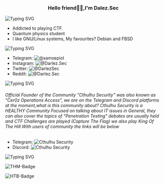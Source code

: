 <h3 align="center">Hello friend👋🏼,I'm Dalez.Sec</a></h3>


![Typing SVG](https://readme-typing-svg.herokuapp.com?size=20&color=eeeeee&vCenter=true&width=200&height=37&lines=About%20Me:)

* Addicted to playing CTF.
* Quantum physics student
* I like GNU/Linux systems, My favourites? Debian and FBSD

![Typing SVG](https://readme-typing-svg.herokuapp.com?size=20&color=eeeeee&vCenter=true&width=200&height=37&lines=Contact%20Me:)

- Telegram: ![@samsepiol](https://t.me/samsepiol)
- Instagram: ![@Darlez.Sec](https://instagram.com/Darlez.Sec)
- Twitter: ![@DarlezSec](https://twitter.com/DarlezSec)
- Reddit: ![@Darlez.Sec](https://www.reddit.com/u/Individual_Fix_2999?utm_medium=android_app&utm_source=share)

![Typing SVG](https://readme-typing-svg.herokuapp.com?size=20&color=eeeeee&vCenter=true&width=200&height=37&lines=My%20Community:)

###### Official Founder of the Community "Cthulhu Security" was also known as "Cer0z Operations Access", we are on the Telegram and Discord platforms at the moment,what is this community about? Cthulhu Security is a HEALTHY Community Focused on talking about IT issues in General, they can also cover the topics of "Penetration Testing" debates are usually held and CTF Challenges are played (Capture The Flag) we also play King Of The Hill With users of community the links will be below

- Telegram: ![Cthulhu Security](t.me/CthulhuSecurity)
- Discord: ![Cthulhu Security](https://discord.gg/Huu7kG6P)

![Typing SVG](https://readme-typing-svg.herokuapp.com?size=20&color=eeeeee&vCenter=true&width=200&height=37&lines=%F0%9F%93%88%20My%20Stats%20%0A)

![THM-Badge](https://tryhackme-badges.s3.amazonaws.com/darlez.sec.png)     

![HTB-Badge](http://www.hackthebox.eu/badge/image/809288)
